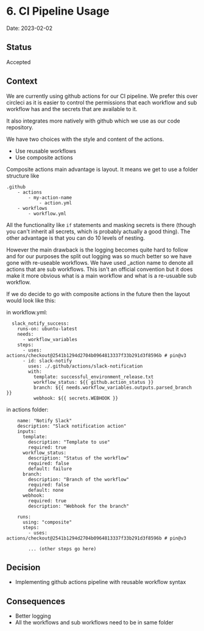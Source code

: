 # 6. CI Pipeline Usage

Date: 2023-02-02

## Status

Accepted

## Context


We are currently using github actions for our CI pipeline. We prefer this over circleci as it is
easier to control the permissions that each workflow and sub workflow has and the secrets that are available to it.

It also integrates more natively with github which we use as our code repository.

We have two choices with the style and content of the actions.

- Use reusable workflows
- Use composite actions

Composite actions main advantage is layout. It means we get to use a folder structure like

```
.github
    - actions
        - my-action-name
            - action.yml
    - workflows
        - workflow.yml
```

All the functionality like `if` statements and masking secrets is there (though you can't inherit all secrets,
which is probably actually a good thing).
The other advantage is that you can do 10 levels of nesting.

However the main drawback is the logging becomes quite hard to follow and for our purposes the split out logging
was so much better so we have gone with re-useable workflows. We have used _action name to denote all actions that are sub workflows.
This isn't an official convention but it does make it more obvious what is a main workflow and what is a re-usuable sub workflow.

If we do decide to go with composite actions in the future then the layout would look like this:

in workflow.yml:

```
  slack_notify_success:
    runs-on: ubuntu-latest
    needs:
      - workflow_variables
    steps:
      - uses: actions/checkout@2541b1294d2704b0964813337f33b291d3f8596b # pin@v3
      - id: slack-notify
        uses: ./.github/actions/slack-notification
        with:
          template: successful_environment_release.txt
          workflow_status: ${{ github.action_status }}
          branch: ${{ needs.workflow_variables.outputs.parsed_branch }}
          webhook: ${{ secrets.WEBHOOK }}
```

in actions folder:
```
    name: "Notify Slack"
    description: "Slack notification action"
    inputs:
      template:
        description: "Template to use"
        required: true
      workflow_status:
        description: "Status of the workflow"
        required: false
        default: failure
      branch:
        description: "Branch of the workflow"
        required: false
        default: none
      webhook:
        required: true
        description: "Webhook for the branch"

    runs:
      using: "composite"
      steps:
        - uses: actions/checkout@2541b1294d2704b0964813337f33b291d3f8596b # pin@v3

        ... (other steps go here)
```

## Decision

- Implementing github actions pipeline with reusable workflow syntax

## Consequences

- Better logging
- All the workflows and sub workflows need to be in same folder
